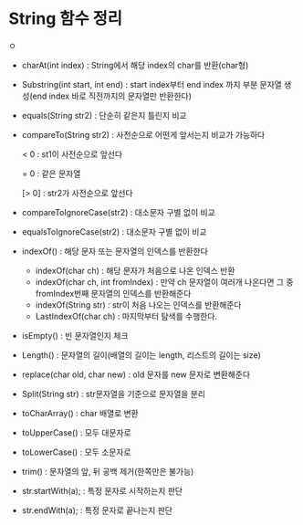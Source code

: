 # String 함수 정리

ㅇ

- charAt(int index) : String에서 해당 index의 char를 반환(char형)

- Substring(int start, int end) : start index부터 end index 까지 부분 문자열 생성(end index 바로 직전까지의 문자열만 반환한다)

- equals(String str2) : 단순히 같은지 틀린지 비교

- compareTo(String str2) : 사전순으로 어떤게 앞서는지 비교가 가능하다

  < 0  : st1이 사전순으로 앞선다

  = 0 : 같은 문자열

  [> 0] : str2가 사전순으로 앞선다

- compareToIgnoreCase(str2) : 대소문자 구별 없이 비교

- equalsToIgnoreCase(str2) : 대소문자 구별 없이 비교

- indexOf() :  해당 문자 또는 문자열의 인덱스를 반환한다

  - indexOf(char ch) : 해당 문자가 처음으로 나온 인덱스 반환
  - indexOf(char ch, int fromIndex) : 만약 ch 문자열이 여러개 나온다면 그 중 fromIndex번째 문자열의 인덱스를 반환해준다
  - indexOf(String str) : str이 처음 나오는 인덱스를 반환해준다
  - LastIndexOf(char ch) : 마지막부터 탐색를 수행한다.

- isEmpty() : 빈 문자열인지 체크

- Length() : 문자열의 길이(배열의 길이는 length, 리스트의 길이는 size)

- replace(char old, char new) : old 문자를 new 문자로 변환해준다

- Split(String str) : str문자열을 기준으로 문자열을 분리

- toCharArray() : char 배열로 변환

- toUpperCase() : 모두 대문자로

- toLowerCase() : 모두 소문자로

- trim() : 문자열의 앞, 뒤 공백 제거(한쪽만은 불가능) 

- str.startWith(a); : 특정 문자로 시작하는지 판단

- str.endWith(a); : 특정 문자로 끝나는지 판단